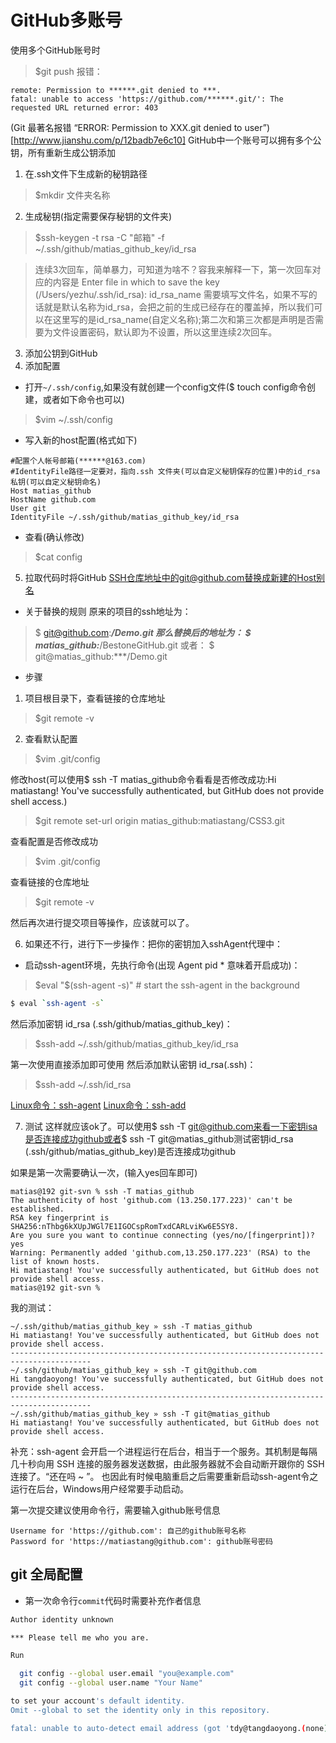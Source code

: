 <!--
 * @Author: tangdaoyong
 * @Date: 2021-08-17 16:21:10
 * @LastEditors: matiastang
 * @LastEditTime: 2023-03-02 10:03:43
 * @Description: GitHub多账号
-->
# GitHub多账号

使用多个GitHub账号时
> $git push
报错：
```
remote: Permission to ******.git denied to ***.
fatal: unable to access 'https://github.com/******.git/': The requested URL returned error: 403
```
(Git 最著名报错 “ERROR: Permission to XXX.git denied to user”)[http://www.jianshu.com/p/12badb7e6c10]
GitHub中一个账号可以拥有多个公钥，所有重新生成公钥添加

1. 在.ssh文件下生成新的秘钥路径
> $mkdir 文件夹名称

2. 生成秘钥(指定需要保存秘钥的文件夹)
> $ssh-keygen -t rsa -C "邮箱" -f ~/.ssh/github/matias_github_key/id_rsa

> 连续3次回车，简单暴力，可知道为啥不？容我来解释一下，第一次回车对应的内容是 Enter file in which to save the key (/Users/yezhu/.ssh/id_rsa): id_rsa_name 需要填写文件名，如果不写的话就是默认名称为id_rsa，会把之前的生成已经存在的覆盖掉，所以我们可以在这里写的是id_rsa_name(自定义名称);第二次和第三次都是声明是否需要为文件设置密码，默认即为不设置，所以这里连续2次回车。

3. 添加公钥到GitHub
4. 添加配置

* 打开`~/.ssh/config`,如果没有就创建一个config文件($ touch config命令创建，或者如下命令也可以)
> $vim ~/.ssh/config

* 写入新的host配置(格式如下)
```
#配置个人帐号邮箱(******@163.com)
#IdentityFile路径一定要对，指向.ssh 文件夹(可以自定义秘钥保存的位置)中的id_rsa私钥(可以自定义秘钥命名)
Host matias_github
HostName github.com
User git
IdentityFile ~/.ssh/github/matias_github_key/id_rsa
```

* 查看(确认修改)
> $cat config

5. 拉取代码时将GitHub SSH仓库地址中的git@github.com替换成新建的Host别名

* 关于替换的规则
原来的项目的ssh地址为：
> $ git@github.com:***/Demo.git
那么替换后的地址为：
> $ matias_github:***/BestoneGitHub.git
或者：
> $ git@matias_github:***/Demo.git

* 步骤

1. 项目根目录下，查看链接的仓库地址
>$git remote -v

2. 查看默认配置
>$vim .git/config

修改host(可以使用$ ssh -T matias_github命令看看是否修改成功:Hi matiastang! You've successfully authenticated, but GitHub does not provide shell access.)
>$git remote  set-url origin matias_github:matiastang/CSS3.git

查看配置是否修改成功
>$vim .git/config

查看链接的仓库地址
>$git remote -v

然后再次进行提交项目等操作，应该就可以了。

6. 如果还不行，进行下一步操作：把你的密钥加入sshAgent代理中：

* 启动ssh-agent环境，先执行命令(出现 Agent pid * 意味着开启成功)：
>$eval "$(ssh-agent -s)" # start the ssh-agent in the background

```sh
$ eval `ssh-agent -s`
```

然后添加密钥 id_rsa (.ssh/github/matias_github_key)：
>$ssh-add ~/.ssh/github/matias_github_key/id_rsa

第一次使用直接添加即可使用
然后添加默认密钥 id_rsa(.ssh)：
>$ssh-add ~/.ssh/id_rsa

[Linux命令：ssh-agent](https://man.linuxde.net/ssh-agent)
[Linux命令：ssh-add](https://man.linuxde.net/ssh-add)

7. 测试
这样就应该ok了。可以使用$ ssh -T git@github.com来看一下密钥isa是否连接成功github或者$ ssh -T git@matias_github测试密钥id_rsa (.ssh/github/matias_github_key)是否连接成功github

如果是第一次需要确认一次，(输入yes回车即可)
```
matias@192 git-svn % ssh -T matias_github
The authenticity of host 'github.com (13.250.177.223)' can't be established.
RSA key fingerprint is SHA256:nThbg6kXUpJWGl7E1IGOCspRomTxdCARLviKw6E5SY8.
Are you sure you want to continue connecting (yes/no/[fingerprint])? yes
Warning: Permanently added 'github.com,13.250.177.223' (RSA) to the list of known hosts.
Hi matiastang! You've successfully authenticated, but GitHub does not provide shell access.
matias@192 git-svn % 
```
我的测试：
```
~/.ssh/github/matias_github_key » ssh -T matias_github
Hi matiastang! You've successfully authenticated, but GitHub does not provide shell access.
----------------------------------------------------------------------------------------
~/.ssh/github/matias_github_key » ssh -T git@github.com
Hi tangdaoyong! You've successfully authenticated, but GitHub does not provide shell access.
----------------------------------------------------------------------------------------
~/.ssh/github/matias_github_key » ssh -T git@matias_github
Hi matiastang! You've successfully authenticated, but GitHub does not provide shell access.
```

补充：ssh-agent 会开启一个进程运行在后台，相当于一个服务。其机制是每隔几十秒向用 SSH 连接的服务器发送数据，由此服务器就不会自动断开跟你的 SSH 连接了。“还在吗 ~ ”。 也因此有时候电脑重启之后需要重新启动ssh-agent令之运行在后台，Windows用户经常要手动启动。

第一次提交建议使用命令行，需要输入github账号信息
```
Username for 'https://github.com': 自己的github账号名称
Password for 'https://matiastang@github.com': github账号密码
```
## git 全局配置

* 第一次命令行`commit`代码时需要补充作者信息

```sh
Author identity unknown

*** Please tell me who you are.

Run

  git config --global user.email "you@example.com"
  git config --global user.name "Your Name"

to set your account's default identity.
Omit --global to set the identity only in this repository.

fatal: unable to auto-detect email address (got 'tdy@tangdaoyong.(none)')
```